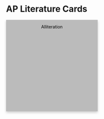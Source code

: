 <html>
  <head><h1>AP Literature Cards</h1></head>
  <body>
   <style>
.flip-card {
  background-color: transparent;
  width: 300px;
  height: 300px;
  perspective: 1000px;
}
.flip-card-inner {
  position: relative;
  width: 100%;
  height: 100%;
  text-align: center;
  transition: transform 0.6s;
  transform-style: preserve-3d;
  box-shadow: 0 4px 8px 0 rgba(0,0,0,0.2);
}
.flip-card:hover .flip-card-inner {
  transform: rotateY(180deg);
}
.flip-card-front, .flip-card-back {
  position: absolute;
  width: 100%;
  height: 100%;
  -webkit-backface-visibility: hidden;
  backface-visibility: hidden;
}
.flip-card-front {
  background-color: #bbb;
  color: black;
}
.flip-card-back {
  background-color: #2980b9;
  color: white;
  transform: rotateY(180deg);
}
</style>
<body>
<div class="flip-card">
  <div class="flip-card-inner">
    <div class="flip-card-front">
      <p>Alliteration</p>
    <div class="flip-card-back">
      <p>repitiion of a consonant</p> 
    </div>
  </div>
</div>
  </body>
</html>
